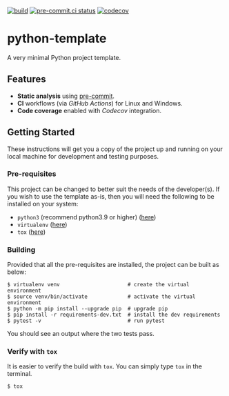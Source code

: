 [![build](https://github.com/masaaldosey/python-template/actions/workflows/tests.yml/badge.svg)](https://github.com/masaaldosey/python-template/actions/workflows/tests.yml)
[![pre-commit.ci status](https://results.pre-commit.ci/badge/github/masaaldosey/python-template/main.svg)](https://results.pre-commit.ci/latest/github/masaaldosey/python-template/main)
[![codecov](https://codecov.io/gh/masaaldosey/python-template/branch/main/graph/badge.svg?token=WMM2Wzcjm8)](https://codecov.io/gh/masaaldosey/python-template)

# python-template
A very minimal Python project template.

## Features
- **Static analysis** using [pre-commit](https://pre-commit.com/).
- **CI** workflows (via *GitHub Actions*) for Linux and Windows.
- **Code coverage** enabled with *Codecov* integration.

## Getting Started
These instructions will get you a copy of the project up and running on your local machine for development and testing purposes.

### Pre-requisites
This project can be changed to better suit the needs of the developer(s). If you wish to use the template as-is, then you will need the following to be installed on your system:
- `python3` (recommend python3.9 or higher) ([here](https://www.python.org/downloads/))
- `virtualenv` ([here](https://virtualenv.pypa.io/en/latest/installation.html))
- `tox` ([here](https://tox.wiki/en/latest/installation.html))

### Building
Provided that all the pre-requisites are installed, the project can be built as below:

```shell
$ virtualenv venv                      # create the virtual environment
$ source venv/bin/activate             # activate the virtual environment
$ python -m pip install --upgrade pip  # upgrade pip
$ pip install -r requirements-dev.txt  # install the dev requirements
$ pytest -v                            # run pytest
```

You should see an output where the two tests pass.


### Verify with `tox`
It is easier to verify the build with `tox`. You can simply type `tox` in the terminal.

```shell
$ tox
```
